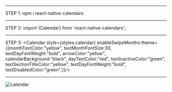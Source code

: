 *********************************
STEP 1: npm i react-native-calendars 
*********************************
STEP 2: import {Calendar} from 'react-native-calendars';
*********************************
STEP 3: <Calendar style={styles.calendar}
                enableSwipeMonths
                theme={{monthTextColor:"yellow",
                        textMonthFontSize:30,
                        textDayFontWeight:"bold",
                        arrowColor:"yellow",
                        calendarBackground:"black",
                        dayTextColor:"red",
                        textInactiveColor:"green",
                        textSectionTitleColor:"yellow",
                        textDayFontWeight:"bold",
                        textDisabledColor:"green",}}/>
*********************************



![calendar](https://github.com/kamildegerliyurt/react-native-calendar-digital-design/assets/139812195/03db31d9-f3fb-48f5-ad84-f639c8280a10)
